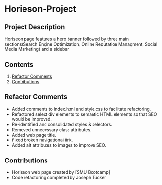 # Horieson-Project
## Project Description
Horiseon page features a hero banner followed by three main sections(Search Engine Optimization, Online Reputation Managment, Social Media Marketing) and a sidebar.

## Contents
1. [Refactor Comments](#refactor-comments)
2. [Contributions](#contributions)

## Refactor Comments
* Added comments to index.html and style.css to facilitate refactoring.
* Refactored select div elements to semantic HTML elements so that SEO would be improved.
* Re-identified and consolidated styles & selectors.
* Removed unnecessary class attributes.
* Added web page title.
* Fixed broken navigational link.
* Added alt attributes to images to improve SEO.

## Contributions
* Horiseon web page created by [SMU Bootcamp]
* Code refactoring completed by Joseph Tucker
